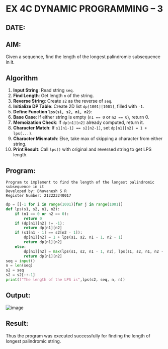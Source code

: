 # EX 4C DYNAMIC PROGRAMMING – 3
## DATE:
## AIM:
Given a sequence, find the length of the longest palindromic subsequence in it.
## Algorithm
1. **Input String**: Read string `seq`.
2. **Find Length**: Get length `n` of the string.
3. **Reverse String**: Create `s2` as the reverse of `seq`.
4. **Initialize DP Table**: Create 2D list `dp[1001][1001]`, filled with `-1`.
5. **Define Function `lps(s1, s2, n1, n2)`**:
6. **Base Case**: If either string is empty (`n1 == 0` or `n2 == 0`), return 0.
7. **Memoization Check**: If `dp[n1][n2]` already computed, return it.
8. **Character Match**: If `s1[n1-1] == s2[n2-1]`, set `dp[n1][n2] = 1 + lps(...)`.
9. **Character Mismatch**: Else, take max of skipping a character from either string.
10. **Print Result**: Call `lps()` with original and reversed string to get LPS length.  

## Program:
```
Program to implement to find the length of the longest palindromic subsequence in it
Developed by: Bhuvanesh S R
Register Number: 212223240017
```
```py
dp = [[-1 for i in range(1001)]for j in range(1001)]
def lps(s1, s2, n1, n2):
    if (n1 == 0 or n2 == 0):
        return 0
    if (dp[n1][n2] != -1):
        return dp[n1][n2]
    if (s1[n1 - 1] == s2[n2 - 1]):
        dp[n1][n2] = 1 + lps(s1, s2, n1 - 1, n2 - 1)
        return dp[n1][n2]
    else:
        dp[n1][n2] = max(lps(s1, s2, n1 - 1, n2), lps(s1, s2, n1, n2 - 1))
        return dp[n1][n2]
seq = input()
n = len(seq)
s2 = seq
s2 = s2[::-1]
print(f"The length of the LPS is",lps(s2, seq, n, n))
```

## Output:
![image](https://github.com/user-attachments/assets/15a20028-25d6-42d1-b5f2-6a128dac0a58)



## Result:
Thus the program was executed successfully for finding the length of longest palindromic string.
